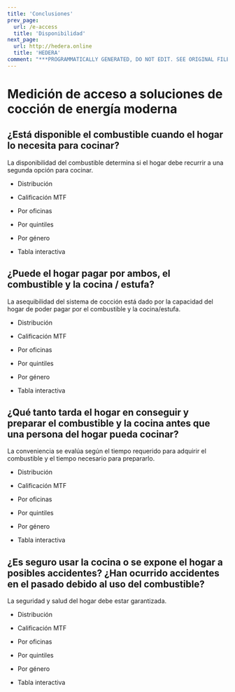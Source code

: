 ```yaml
---
title: 'Conclusiones'
prev_page:
  url: /e-access
  title: 'Disponibilidad'
next_page:
  url: http://hedera.online
  title: 'HEDERA'
comment: "***PROGRAMMATICALLY GENERATED, DO NOT EDIT. SEE ORIGINAL FILES IN /content***"
---
```

# Medición de acceso a soluciones de cocción de energía moderna




## ¿Está disponible el combustible cuando el hogar lo necesita para cocinar?

La disponibilidad del combustible determina si el hogar debe recurrir a una segunda opción para cocinar.

* Distribución

* Calificación MTF

* Por oficinas

* Por quintiles

* Por género

* Tabla interactiva

## ¿Puede el hogar pagar por ambos, el combustible y la cocina / estufa?

La asequibilidad del sistema de cocción está dado por la capacidad del hogar de poder pagar por el combustible y la cocina/estufa.

* Distribución

* Calificación MTF

* Por oficinas

* Por quintiles

* Por género

* Tabla interactiva

## ¿Qué tanto tarda el hogar en conseguir y preparar el combustible y la cocina antes que una persona del hogar pueda cocinar?

La conveniencia se evalúa según el tiempo requerido para adquirir el combustible y el tiempo necesario para prepararlo. 

* Distribución

* Calificación MTF

* Por oficinas

* Por quintiles

* Por género

* Tabla interactiva



## ¿Es seguro usar la cocina o se expone el hogar a posibles accidentes? ¿Han ocurrido accidentes en el pasado debido al uso del combustible?

La seguridad y salud del hogar debe estar garantizada. 

* Distribución

* Calificación MTF

* Por oficinas

* Por quintiles

* Por género

* Tabla interactiva
